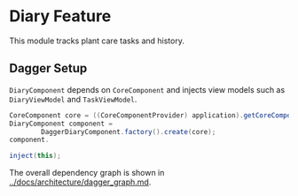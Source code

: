# Diary Feature

This module tracks plant care tasks and history.

## Dagger Setup

`DiaryComponent` depends on `CoreComponent` and injects view models
such as `DiaryViewModel` and `TaskViewModel`.

```java
CoreComponent core = ((CoreComponentProvider) application).getCoreComponent();
DiaryComponent component =
        DaggerDiaryComponent.factory().create(core);
component.

inject(this);
```

The overall dependency graph is shown in
[../docs/architecture/dagger_graph.md](../docs/architecture/dagger_graph.md).

